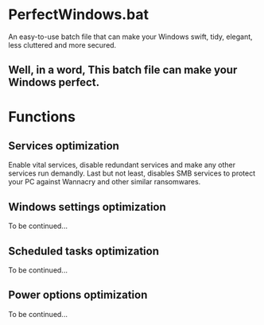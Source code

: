 # PerfectWindows.bat
An easy-to-use batch file that can make your Windows swift, tidy, elegant, less cluttered and more secured.
## Well, in a word, This batch file can make your Windows perfect.

# Functions

## Services optimization
Enable vital services, disable redundant services and make any other services run demandly. Last but not least, disables SMB services to protect your PC against Wannacry and other similar ransomwares.

## Windows settings optimization
To be continued...

## Scheduled tasks optimization
To be continued...

## Power options optimization
To be continued...
